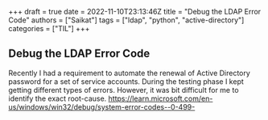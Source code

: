 +++ 
draft = true
date = 2022-11-10T23:13:46Z
title = "Debug the LDAP Error Code"
authors = ["Saikat"]
tags = ["ldap", "python", "active-directory"]
categories = ["TIL"]
+++

## Debug the LDAP Error Code

Recently I had a requirement to automate the renewal of Active Directory password for a set of service accounts. 
During the testing phase I kept getting different types of errors. However, it was bit difficult for me to identify the exact root-cause.
https://learn.microsoft.com/en-us/windows/win32/debug/system-error-codes--0-499-
